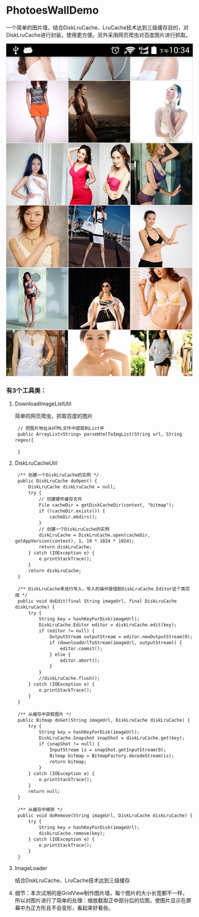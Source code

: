 # PhotoesWallDemo
一个简单的图片墙，结合DiskLruCache、LruCache技术达到三级缓存目的，对DiskLruCache进行封装，使用更方便。另外采用网页爬虫对百度图片进行抓取。

![](imgs/1.png)


### 有3个工具类：
1. DownloadImageListUtil

	简单的网页爬虫，抓取百度的图片

		// 把图片地址从HTML文件中提取到List中
		public ArrayList<String> parseHtmlToImgList(String url, String regex){
	
		}

2. DiskLruCacheUtil

	
		/** 创建一个DiskLruCache的实例 */
		public DiskLruCache doOpen() {
			DiskLruCache diskLruCache = null;
			try {
				// 创建硬件缓存文件
				File cacheDir = getDiskCacheDir(context, "bitmap");
				if (!cacheDir.exists()) {
					cacheDir.mkdirs();
				}
				// 创建一个DiskLruCache的实例
				diskLruCache = DiskLruCache.open(cacheDir, getAppVersion(context), 1, 10 * 1024 * 1024);
				return diskLruCache;
			} catch (IOException e) {
				e.printStackTrace();
			}
			return diskLruCache;
		}
	
		/** DiskLruCache来进行写入，写入的操作是借助DiskLruCache.Editor这个类完成 */
		public void doEdit(final String imageUrl, final DiskLruCache diskLruCache) {
			try {
				String key = hashKeyForDisk(imageUrl);
				DiskLruCache.Editor editor = diskLruCache.edit(key);
				if (editor != null) {
					OutputStream outputStream = editor.newOutputStream(0);
					if (downloadUrlToStream(imageUrl, outputStream)) {
						editor.commit();
					} else {
						editor.abort();
					}
				}
				//diskLruCache.flush();
			} catch (IOException e) {
				e.printStackTrace();
			}
		}
	
		/** 从缓存中获取图片 */
		public Bitmap doGet(String imageUrl, DiskLruCache diskLruCache) {
			try {
				String key = hashKeyForDisk(imageUrl);
				DiskLruCache.Snapshot snapShot = diskLruCache.get(key);
				if (snapShot != null) {
					InputStream is = snapShot.getInputStream(0);
					Bitmap bitmap = BitmapFactory.decodeStream(is);
					return bitmap;
				}
			} catch (IOException e) {
				e.printStackTrace();
			}
			return null;
		}
	
		/** 从缓存中移除 */
		public void doRemove(String imageUrl, DiskLruCache diskLruCache) {
			try {
				String key = hashKeyForDisk(imageUrl);
				diskLruCache.remove(key);
			} catch (IOException e) {
				e.printStackTrace();
			}
		}

3. ImageLoader


	结合DiskLruCache、LruCache技术达到三级缓存

4. 细节：本次试用的是GridView制作图片墙，每个图片的大小长宽都不一样，所以对图片进行了简单的处理：缩放截取正中部分后的位图，使图片显示在屏幕中为正方形且不会变形，看起来好看些。
